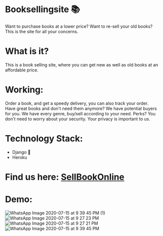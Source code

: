 # Booksellingsite 📚
Want to purchase books at a lower price? Want to re-sell your old books? This is the site for all your concerns.
# What is it?
This is a book selling site, where you can get new as well as old books at an affordable price.
# Working:
Order a book, and get a speedy delivery, you can also track your order. Have great books and don't need them anymore? We have potential buyers for you. We have every genre, buy/sell according to your need. Perks? You don't need to worry about your security. Your privacy is important to us. 
# Technology Stack:
- Django 🐍
- Heroku
# Find us here: [SellBookOnline](https://benefique-fromage-75205.herokuapp.com/)
# Demo:
![WhatsApp Image 2020-07-15 at 9 39 45 PM (1)](https://user-images.githubusercontent.com/32809211/87638325-31d4b480-c761-11ea-8d40-fbf50679f57e.jpeg)
![WhatsApp Image 2020-07-15 at 9 27 23 PM](https://user-images.githubusercontent.com/32809211/87638348-3dc07680-c761-11ea-8d3b-f8828b5eb7e2.jpeg)
![WhatsApp Image 2020-07-15 at 9 27 21 PM](https://user-images.githubusercontent.com/32809211/87638354-4153fd80-c761-11ea-88de-c90d0d8f725b.jpeg)
![WhatsApp Image 2020-07-15 at 9 39 45 PM](https://user-images.githubusercontent.com/32809211/87638361-44e78480-c761-11ea-8c55-5bb92611f9eb.jpeg)
